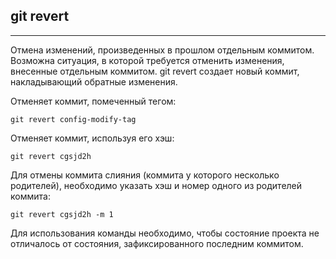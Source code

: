 ## git revert
---


Отмена изменений, произведенных в прошлом отдельным коммитом. Возможна ситуация, в которой требуется отменить изменения, внесенные отдельным коммитом. git revert создает новый коммит, накладывающий обратные изменения.

Отменяет коммит, помеченный тегом:

```
git revert config-modify-tag
```


Отменяет коммит, используя его хэш:

```
git revert cgsjd2h
```


Для отмены коммита слияния (коммита у которого несколько родителей), необходимо указать хэш и номер одного из родителей коммита:

```
git revert cgsjd2h -m 1
```


Для использования команды необходимо, чтобы состояние проекта не отличалось от состояния, зафиксированного последним коммитом.